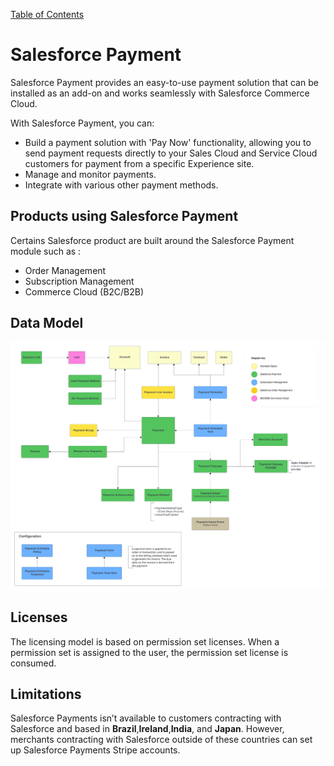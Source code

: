 [Table of Contents](../Documentation.md)

# Salesforce Payment

Salesforce Payment provides an easy-to-use payment solution that can be installed as an add-on and works seamlessly with Salesforce Commerce Cloud.

With Salesforce Payment, you can:

- Build a payment solution with 'Pay Now' functionality, allowing you to send payment requests directly to your Sales Cloud and Service Cloud customers for payment from a specific Experience site.
- Manage and monitor payments.
- Integrate with various other payment methods.

## Products using Salesforce Payment
Certains Salesforce product are built around the Salesforce Payment module such as :
- Order Management
- Subscription Management
- Commerce Cloud (B2C/B2B)

## Data Model
![Data Model](../../Images/CTA%20-%20Diagrams%20-%20Payment%20-%20Data%20model.png)

## Licenses
The licensing model is based on permission set licenses. When a permission set is assigned to the user, the permission set license is consumed.

## Limitations
Salesforce Payments isn’t available to customers contracting with Salesforce and based in **Brazil**,**Ireland**,**India**, and **Japan**. However, merchants contracting with Salesforce outside of these countries can set up Salesforce Payments Stripe accounts.
